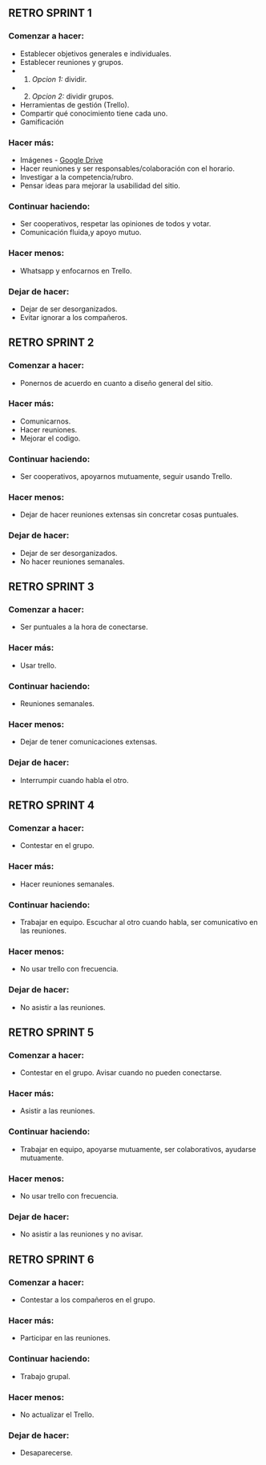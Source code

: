 ## RETRO SPRINT 1

### Comenzar a hacer: 
- Establecer objetivos generales e individuales. 
- Establecer reuniones y grupos. 
- 1. *Opcion 1:* dividir. 
- 2. *Opcion 2:* dividir grupos. 
- Herramientas de gestión (Trello).
- Compartir qué conocimiento tiene cada uno. 
- Gamificación 

### Hacer más: 
- Imágenes - [Google Drive](https://drive.google.com/drive/folders/17xyQvEBJoCKdRG6XdfVA4QS0eF4uU1en) 
- Hacer reuniones y ser responsables/colaboración con el horario.
- Investigar a la competencia/rubro. 
- Pensar ideas para mejorar la usabilidad del sitio. 

### Continuar haciendo: 
- Ser cooperativos, respetar las opiniones de todos y votar.
- Comunicación fluida,y apoyo mutuo. 

### Hacer menos: 
- Whatsapp y enfocarnos en Trello.

### Dejar de hacer: 
- Dejar de ser desorganizados. 
- Evitar ignorar a los compañeros. 



## RETRO SPRINT 2

### Comenzar a hacer: 
- Ponernos de acuerdo en cuanto a diseño general del sitio.

### Hacer más: 
- Comunicarnos.
- Hacer reuniones.
- Mejorar el codigo.

### Continuar haciendo: 
- Ser cooperativos, apoyarnos mutuamente, seguir usando Trello.

### Hacer menos: 
- Dejar de hacer reuniones extensas sin concretar cosas puntuales.

### Dejar de hacer: 
- Dejar de ser desorganizados.
- No hacer reuniones semanales.



## RETRO SPRINT 3

### Comenzar a hacer: 
- Ser puntuales a la hora de conectarse.

### Hacer más: 
- Usar trello.

### Continuar haciendo: 
- Reuniones semanales.

### Hacer menos: 
- Dejar de tener comunicaciones extensas.

### Dejar de hacer: 
- Interrumpir cuando habla el otro.



## RETRO SPRINT 4

### Comenzar a hacer: 
- Contestar en el grupo. 

### Hacer más: 
- Hacer reuniones semanales. 

### Continuar haciendo: 
- Trabajar en equipo. Escuchar al otro cuando habla, ser comunicativo en las reuniones. 

### Hacer menos: 
- No usar trello con frecuencia.

### Dejar de hacer: 
- No asistir a las reuniones. 


## RETRO SPRINT 5

### Comenzar a hacer: 
- Contestar en el grupo. Avisar cuando no pueden conectarse.

### Hacer más: 
- Asistir a las reuniones.

### Continuar haciendo: 
- Trabajar en equipo, apoyarse mutuamente, ser colaborativos, ayudarse mutuamente. 

### Hacer menos: 
- No usar trello con frecuencia.

### Dejar de hacer: 
- No asistir a las reuniones y no avisar.

## RETRO SPRINT 6

### Comenzar a hacer: 
- Contestar a los compañeros en el grupo.

### Hacer más: 
- Participar en las reuniones.

### Continuar haciendo: 
- Trabajo grupal.

### Hacer menos: 
- No actualizar el Trello. 

### Dejar de hacer: 
- Desaparecerse.
